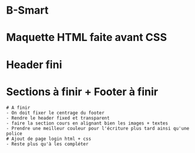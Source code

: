 # B-Smart
 # Maquette HTML faite avant CSS
  # Header fini
   # Sections à finir + Footer à finir
    # A finir
    - On doit fixer le centrage du footer
    - Rendre le header fixed et transparent 
    - faire la section cours en alignant bien les images + textes
    - Prendre une meilleur couleur pour l'écriture plus tard ainsi qu'une police
    # Ajout de page login html + css
    - Reste plus qu'à les compléter

